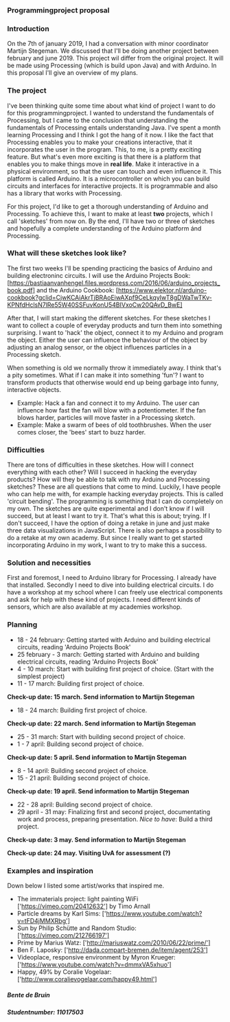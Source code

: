 ### Programmingproject proposal

### **Introduction**
On the 7th of january 2019, I had a conversation with minor coordinator Martijn Stegeman. We discussed that I'll be doing another project between february and june 2019. This project wil differ from the original project. It will be made using Processing (which is build upon Java) and with Arduino. In this proposal I'll give an overview of my plans.


### **The project**
I've been thinking quite some time about what kind of project I want to do for this programmingproject. I wanted to understand the fundamentals of Processing, but I came to the conclusion that understanding the fundamentals of Processing entails understanding Java. I've spent a month learning Processing and I think I got the hang of it now. I like the fact that Processing enables you to make your creations interactive, that it incorporates the user in the program. This, to me, is a pretty exciting feature. But what's even more exciting is that there is a platform that enables you to make things move in **real life**. Make it interactive in a physical environment, so that the user can touch and even influence it. 
This platform is called Arduino. It is a microcontroller on which you can build circuits and interfaces for interactive projects. It is programmable and also has a library that works with Processing. 

For this project, I'd like to get a thorough understanding of Arduino and Processing. To achieve this, I want to make at least **two** projects, which I call 'sketches' from now on. By the end, I'll have two or three of sketches and hopefully a complete understanding of the Arduino platform ánd Processing. 


### **What will these sketches look like?**
The first two weeks I'll be spending practicing the basics of Arduino and building electroninc circuits. I will use the Arduino Projects Book: [https://bastiaanvanhengel.files.wordpress.com/2016/06/arduino_projects_book.pdf] and the Arduino Cookbook: [https://www.elektor.nl/arduino-cookbook?gclid=CjwKCAiAkrTjBRAoEiwAXpf9CeLkqyIwT8gDWaTwTKv-KPNfdHclsN7lRe55W40SSFuvKonU54BIVxoCw20QAvD_BwE]

After that, I will start making the different sketches. For these sketches I want to collect a couple of everyday products and turn them into something surprising. I want to 'hack' the object, connect it to my Arduino and program the object. Either the user can influence the behaviour of the object by adjusting an analog sensor, or the object influences particles in a Processing sketch. 

When something is old we normally throw it immediately away. I think that's a pity sometimes. What if I can make it into something 'fun'? I want to transform products that otherwise would end up being garbage into funny, interactive objects.

- Example: Hack a fan and connect it to my Arduino. The user can influence how fast the fan will blow with a potentiometer. If the fan blows harder, particles will move faster in a Processing sketch. 
- Example: Make a swarm of bees of old toothbrushes. When the user comes closer, the 'bees' start to buzz harder.


### **Difficulties**
There are tons of difficulties in these sketches. How will I connect everything with each other? Will I succeed in hacking the everyday products? How will they be able to talk with my Arduino and Processing sketches? These are all questions that come to mind. Luckily, I have people who can help me with, for example hacking everyday projects. This is called 'circuit bending'. The programming is something that I can do completely on my own. 
The sketches are quite experimental and I don't know if I will succeed, but at least I want to try it. That's what this is about; trying. If I don't succeed, I have the option of doing a retake in june and just make three data visualizations in JavaScript. There is also perhaps a possibility to do a retake at my own academy. But since I really want to get started incorporating Arduino in my work, I want to try to make this a success.


### **Solution and necessities**
First and foremost, I need to Arduino library for Processing. I already have that installed. Secondly I need to dive into building electrical circuits. I do have a workshop at my school where I can freely use electrical components and ask for help with these kind of projects. I need different kinds of sensors, which are also available at my academies workshop.

### **Planning**
- 18 - 24 february: Getting started with Arduino and building electrical circuits, reading 'Arduino Projects Book'
- 25 february - 3 march: Getting started with Arduino and building electrical circuits, reading 'Arduino Projects Book'
- 4 - 10 march: Start with building first project of choice. (Start with the simplest project)
- 11 - 17 march: Building first project of choice.

**Check-up date: 15 march. Send information to Martijn Stegeman** 

- 18 - 24 march: Building first project of choice.

**Check-up date: 22 march. Send information to Martijn Stegeman** 

- 25 - 31 march: Start with building second project of choice.
- 1 - 7 april: Building second project of choice.

**Check-up date: 5 april. Send information to Martijn Stegeman** 

- 8 - 14 april: Building second project of choice.
- 15 - 21 april: Building second project of choice.

**Check-up date: 19 april. Send information to Martijn Stegeman** 

- 22 - 28 april: Building second project of choice. 
- 29 april - 31 may: Finalizing first and second project, documentating work and process, preparing presentation.
*Nice to have*: Build a third project.

**Check-up date: 3 may. Send information to Martijn Stegeman** 

**Check-up date: 24 may. Visiting UvA for assessment (?)** 


### **Examples and inspiration**
Down below I listed some artist/works that inspired me. 
- The immaterials project: light painting WiFi ['https://vimeo.com/20412632'] by Timo Arnall
- Particle dreams by Karl Sims: ['https://www.youtube.com/watch?v=tFD4jMMXRbg']
- Sun by Philip Schütte and Random Studio: ['https://vimeo.com/212766197']
- Prime by Marius Watz: ['http://mariuswatz.com/2010/06/22/prime/']
- Ben F. Laposky: ['http://dada.compart-bremen.de/item/agent/253']
- Videoplace, responsive environment by Myron Krueger: ['https://www.youtube.com/watch?v=dmmxVA5xhuo']
- Happy, 49% by Coralie Vogelaar: ['http://www.coralievogelaar.com/happy49.html']


##### Bente de Bruin 
##### Studentnumber: 11017503
